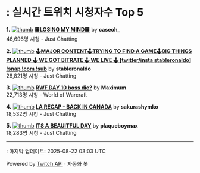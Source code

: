 # : 실시간 트위치 시청자수 Top 5

**1.** [![thumb](https://static-cdn.jtvnw.net/previews-ttv/live_user_caseoh_-320x180.jpg)](https://twitch.tv/caseoh_)
**[🟨LOSING MY MIND🟨](https://twitch.tv/caseoh_)** by **caseoh_**<br>46,696명 시청  - Just Chatting

**2.** [![thumb](https://static-cdn.jtvnw.net/previews-ttv/live_user_stableronaldo-320x180.jpg)](https://twitch.tv/stableronaldo)
**[🕹️MAJOR CONTENT🕹️TRYING TO FIND A GAME🕹️BIG THINGS PLANNED 🕹️ WE GOT BITRATE 🕹️  WE LIVE 🕹️ [twitter/insta stableronaldo] !snap !com !sub](https://twitch.tv/stableronaldo)** by **stableronaldo**<br>28,821명 시청  - Just Chatting

**3.** [![thumb](https://static-cdn.jtvnw.net/previews-ttv/live_user_maximum-320x180.jpg)](https://twitch.tv/Maximum)
**[RWF DAY 10 boss die?](https://twitch.tv/Maximum)** by **Maximum**<br>22,713명 시청  - World of Warcraft

**4.** [![thumb](https://static-cdn.jtvnw.net/previews-ttv/live_user_sakurashymko-320x180.jpg)](https://twitch.tv/sakurashymko)
**[LA RECAP - BACK IN CANADA](https://twitch.tv/sakurashymko)** by **sakurashymko**<br>18,532명 시청  - Just Chatting

**5.** [![thumb](https://static-cdn.jtvnw.net/previews-ttv/live_user_plaqueboymax-320x180.jpg)](https://twitch.tv/plaqueboymax)
**[ITS A BEAUITFUL DAY](https://twitch.tv/plaqueboymax)** by **plaqueboymax**<br>18,283명 시청  - Just Chatting


---
: 마지막 업데이트: 2025-08-22 03:03 UTC

Powered by [Twitch API](https://dev.twitch.tv/docs/api/reference) · 자동화 봇